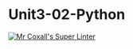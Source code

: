 # Unit3-02-Python

[![Mr Coxall's Super Linter](https://github.com/MF-ROB/Unit3-02-Python/workflows/Mr%20Coxall's%20Super%20Linter/badge.svg)](https://github.com/<OWNER>/<REPOSITORY>/actions/)
